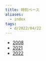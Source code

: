 ```yaml
---
title: 時刻ベース
aliases:
  - index
tags:
  - d/2022/04/22
---
```


- [2008](2008/index.md)
- [2021](2021/index.md)
- [2022](2022/index.md)